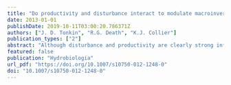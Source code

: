 ```yaml
---
title: "Do productivity and disturbance interact to modulate macroinvertebrate diversity in streams?"
date: 2013-01-01
publishDate: 2019-10-11T03:00:20.786371Z
authors: ["J. D. Tonkin", "R.G. Death", "K.J. Collier"]
publication_types: ["2"]
abstract: "Although disturbance and productivity are clearly strong influences on lotic diversity, rarely have their interactive effects been studied in running water systems. We hypothesised that the presence or absence of canopy cover in streams would alter productivity-disturbance-diversity relationships due to differential effects on the food base, and tested this hypothesis in 47 mountain streams in the central North Island of New Zealand. Canopy cover had no influence on algal biomass in these streams, but a link between disturbance and productivity was found in open canopy streams where taxonomic richness of invertebrates increased log-linearly with increasing algal biomass and peaked at intermediate levels of disturbance. Community evenness declined with disturbance, but only at closed canopy sites where both invertebrate taxonomic richness and Simpson's diversity index were higher. Although there was a peak in richness at intermediate rates of disturbance, our results do not directly match predictions of the dynamic equilibrium model which predicts that the level of disturbance maximising diversity interacts with habitat productivity. Rather, we suggest the combined effects of productivity and disturbance are additive rather than multiplicative such that productivity simply sets the upper limit to richness in streams."
featured: false
publication: "Hydrobiologia"
url_pdf: "https://doi.org/10.1007/s10750-012-1248-0"
doi: "10.1007/s10750-012-1248-0"
---
```


